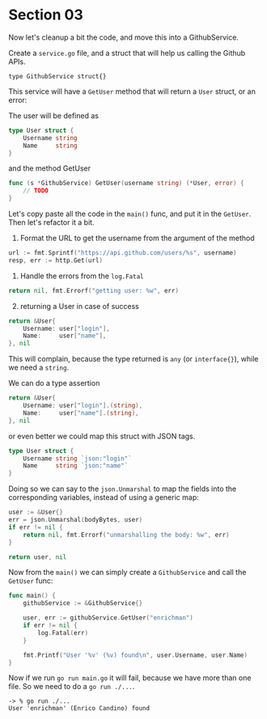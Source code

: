 # Section 03

Now let's cleanup a bit the code, and move this into a GithubService.

Create a `service.go` file, and a struct that will help us calling the Github APIs.

```
type GithubService struct{}
```

This service will have a `GetUser` method that will return a `User` struct, or an error:

The user will be defined as

```go
type User struct {
	Username string
	Name     string
}
```

and the method GetUser

```go
func (s *GithubService) GetUser(username string) (*User, error) {
	// TODO
}
```

Let's copy paste all the code in the `main()` func, and put it in the `GetUser`. Then let's refactor it a bit.

1) Format the URL to get the username from the argument of the method

```go
url := fmt.Sprintf("https://api.github.com/users/%s", username)
resp, err := http.Get(url)
```

1) Handle the errors from the `log.Fatal`

```go
return nil, fmt.Errorf("getting user: %w", err)
```

2) returning a User in case of success

```go
return &User{
	Username: user["login"],
	Name:     user["name"],
}, nil
```

This will complain, because the type returned is `any` (or `interface{}`), while we need a `string`.

We can do a type assertion

```go
return &User{
	Username: user["login"].(string),
	Name:     user["name"].(string),
}, nil
```

or even better we could map this struct with JSON tags.

```go
type User struct {
	Username string `json:"login"`
	Name     string `json:"name"`
}
```

Doing so we can say to the `json.Unmarshal` to map the fields into the corresponding variables, instead of using a generic map:

```go
user := &User{}
err = json.Unmarshal(bodyBytes, user)
if err != nil {
	return nil, fmt.Errorf("unmarshalling the body: %w", err)
}

return user, nil
```

Now from the `main()` we can simply create a `GithubService` and call the `GetUser` func:

```go
func main() {
	githubService := &GithubService{}

	user, err := githubService.GetUser("enrichman")
	if err != nil {
		log.Fatal(err)
	}

	fmt.Printf("User '%v' (%v) found\n", user.Username, user.Name)
}
```

Now if we run `go run main.go` it will fail, because we have more than one file. So we need to do a `go run ./...`.

```
-> % go run ./...  
User 'enrichman' (Enrico Candino) found
```
